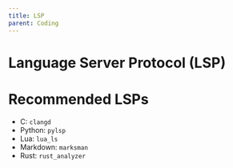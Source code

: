 ```yaml
---
title: LSP
parent: Coding
---
```


# Language Server Protocol (LSP)

# Recommended LSPs

- C: `clangd`
- Python: `pylsp`
- Lua: `lua_ls`
- Markdown: `marksman`
- Rust: `rust_analyzer`

